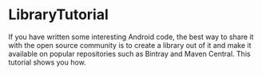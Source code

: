 # LibraryTutorial
If you have written some interesting Android code, the best way to share it with the open source community is to create a library out of it and make it available on popular repositories such as Bintray and Maven Central. This tutorial shows you how.

